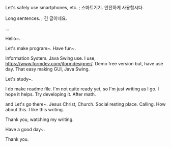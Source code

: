 
Let's safely use smartphones, etc. ; 스마트기기. 안전하게 사용합시다.

Long sentences. ; 긴 글이네요.

...


Hello~.

Let's make program~. Have fun~.

Information System. Java Swing use. I use, https://www.formdev.com/jformdesigner/. Demo free version but, have use day. That easy making GUI, Java Swing.

Let's study~.

 

I do make readme file. I'm not quite ready yet, so I'm just writing as I go. I hope it helps. Try developing it. After math. 

and Let's go there~. Jesus Christ, Church. Social resting place. Calling. How about this. I like this writing.

Thank you, watching my writing. 


Have a good day~.

Thank you.
